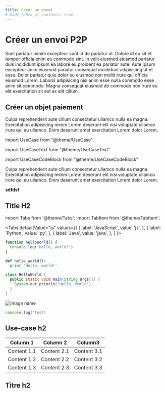 ```yaml
---
title: Créer un envoi
# hide_table_of_contents: true
---
```


# Créer un envoi P2P

Sunt pariatur minim excepteur sunt id do pariatur ut. Dolore id eu sit et tempor officia enim eu commodo sint. In velit eiusmod eiusmod pariatur duis incididunt ipsum ea labore eu proident ea pariatur aute. Aute ipsum excepteur anim eiusmod pariatur consequat incididunt adipisicing ut et esse. Dolor pariatur quis dolor eu eiusmod non mollit irure qui officia eiusmod Lorem. Laboris adipisicing nisi anim esse nulla commodo esse anim sit commodo. Magna consequat eiusmod do commodo non irure eu elit exercitation sit est ex elit cillum.

## Créer un objet paiement

Culpa reprehenderit aute cillum consectetur ullamco nulla ea magna. Exercitation adipisicing minim Lorem deserunt elit nisi voluptate ullamco irure qui eu ullamco. Enim deserunt amet exercitation Lorem dolor Lorem.

import UseCase from "@theme/UseCase"

import UseCaseText from "@theme/UseCaseText"

import UseCaseCodeBlock from "@theme/UseCaseCodeBlock"

<UseCase>

<UseCaseText>
        Culpa reprehenderit aute cillum consectetur ullamco nulla ea magna. Exercitation adipisicing minim Lorem deserunt elit nisi voluptate ullamco irure qui eu ullamco. Enim deserunt amet exercitation Lorem dolor Lorem.
</UseCaseText>

<UseCaseCodeBlock>

**sdfdsf**

</UseCaseCodeBlock>

</UseCase>

## Title H2

import Tabs from '@theme/Tabs';
import TabItem from '@theme/TabItem';

<Tabs
defaultValue="js"
values={[
{ label: 'JavaScript', value: 'js', },
{ label: 'Python', value: 'py', },
{ label: 'Java', value: 'java', },
]
}>
<TabItem value="js">

```js
function helloWorld() {
  console.log('Hello, world!')
}
```

</TabItem>
<TabItem value="py">

```py
def hello_world():
  print 'Hello, world!'
```

</TabItem>
<TabItem value="java">

```java
class HelloWorld {
  public static void main(String args[]) {
    System.out.println("Hello, World");
  }
}
```

</TabItem>
</Tabs>

![image name](/img/docusaurus.png)

```jsx
console.log('test)
```

## Use-case h2

| Column 1    | Column 2    | Column3     |
| ----------- | ----------- | ----------- |
| Content 1.1 | Content 2.1 | Content 3.1 |
| Content 1.2 | Content 2.2 | Content 3.2 |
| Content 1.3 | Content 2.3 | Content 3.3 |

## Titre h2
